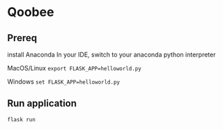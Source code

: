 # Qoobee

##  Prereq

install Anaconda
In your IDE, switch to your anaconda python interpreter

MacOS/Linux
`export FLASK_APP=helloworld.py`

Windows
`set FLASK_APP=helloworld.py`

## Run application

`flask run`